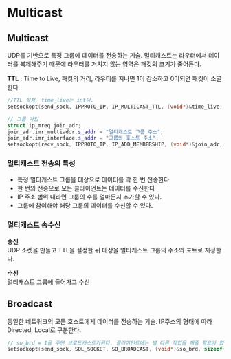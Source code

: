 # Multicast

## Multicast
UDP를 기반으로 특정 그룹에 데이터를 전송하는 기술. 멀티캐스트는 라우터에서 데이터를 복제해주기 때문에 라우터를 거치지 않는 영역은 패킷의 크기가 줄어든다.
<br/>

**TTL** : Time to Live, 패킷의 거리, 라우터를 지나면 1이 감소하고 0이되면 패킷이 소멸한다.
```c++
//TTL 설정, time_live는 int다.
setsockopt(send_sock, IPPROTO_IP, IP_MULTICAST_TTL, (void*)&time_live, sizeof(time_live));

// 그룹 가입
struct ip_mreq join_adr;
join_adr.imr_multiaddr.s_addr = "멀티캐스트 그룹 주소";
join_adr.imr_interface.s_addr = "그룹의 호스트 주소";
setsockopt(recv_sock, IPPROTO_IP, IP_ADD_MEMBERSHIP, (void*)&join_adr, sizeof(join_adr));

```

### 멀티캐스트 전송의 특성
- 특정 멀티캐스트 그룹을 대상으로 데이터를 딱 한 번 전송한다
- 한 번의 전송으로 모든 클라이언트는 데이터를 수신한다
- IP 주소 범위 내라면 그룹의 수를 얼마든지 추가할 수 있다.
- 그룹에 참여해야 해당 그룹의 데이터를 수신할 수 있다.

### 멀티캐스트 송수신
**송신**   
UDP 소켓을 만들고 TTL을 설정한 뒤 대상을 멀티캐스트 그룹의 주소와 포트로 지정한다.   

**수신**   
멀티캐스트 그룹에 들어가고 수신

## Broadcast
동일한 네트워크의 모든 호스트에게 데이터를 전송하는 기술. IP주소의 형태에 따라 Directed, Local로 구분한다.

```c++
// so_brd = 1을 주면 브로드캐스트가된다. 클라이언트에는 별 다른 작업을 해줄 필요가 없다. 윈도우에서도 큰 차이는 없다.
setsockopt(send_sock, SOL_SOCKET, SO_BROADCAST, (void*)&so_brd, sizeof(so_brd));
```